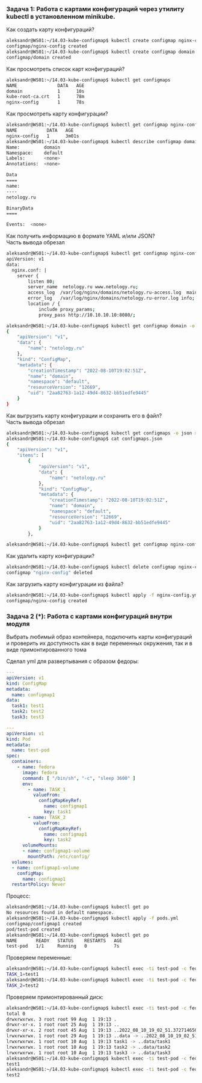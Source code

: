 ### Задача 1: Работа с картами конфигураций через утилиту kubectl в установленном minikube. 

Как создать карту конфигураций?  
```bash
aleksandr@WS01:~/14.03-kube-configmap$ kubectl create configmap nginx-config --from-file=nginx.conf
configmap/nginx-config created
aleksandr@WS01:~/14.03-kube-configmap$ kubectl create configmap domain --from-literal=name=netology.ru
configmap/domain created
```

Как просмотреть список карт конфигураций?  
```bash
aleksandr@WS01:~/14.03-kube-configmap$ kubectl get configmaps
NAME               DATA   AGE
domain             1      10s
kube-root-ca.crt   1      78m
nginx-config       1      78s
```

Как просмотреть карту конфигурации?  
```bash
aleksandr@WS01:~/14.03-kube-configmap$ kubectl get configmap nginx-config
NAME           DATA   AGE
nginx-config   1      3m01s
aleksandr@WS01:~/14.03-kube-configmap$ kubectl describe configmap domain       
Name:         domain
Namespace:    default
Labels:       <none>
Annotations:  <none>

Data
====
name:
----
netology.ru

BinaryData
====

Events:  <none>
```

Как получить информацию в формате YAML и/или JSON?  
Часть вывода обрезал  
```bash
aleksandr@WS01:~/14.03-kube-configmap$ kubectl get configmap nginx-config -o yaml
apiVersion: v1
data:
  nginx.conf: |
    server {
        listen 80;
        server_name  netology.ru www.netology.ru;
        access_log  /var/log/nginx/domains/netology.ru-access.log  main;
        error_log   /var/log/nginx/domains/netology.ru-error.log info;
        location / {
            include proxy_params;
            proxy_pass http://10.10.10.10:8080/;

aleksandr@WS01:~/14.03-kube-configmap$ kubectl get configmap domain -o json
{
    "apiVersion": "v1",
    "data": {
        "name": "netology.ru"
    },
    "kind": "ConfigMap",
    "metadata": {
        "creationTimestamp": "2022-08-10T19:02:51Z",
        "name": "domain",
        "namespace": "default",
        "resourceVersion": "12669",
        "uid": "2aa82763-1a12-49d4-8632-bb51edfe9445"
    }
}
```

Как выгрузить карту конфигурации и сохранить его в файл?  
Часть вывода обрезал  
```bash
aleksandr@WS01:~/14.03-kube-configmap$ kubectl get configmaps -o json > configmaps.json
aleksandr@WS01:~/14.03-kube-configmap$ cat configmaps.json 
{
    "apiVersion": "v1",
    "items": [
        {
            "apiVersion": "v1",
            "data": {
                "name": "netology.ru"
            },
            "kind": "ConfigMap",
            "metadata": {
                "creationTimestamp": "2022-08-10T19:02:51Z",
                "name": "domain",
                "namespace": "default",
                "resourceVersion": "12669",
                "uid": "2aa82763-1a12-49d4-8632-bb51edfe9445"
            }
        },

aleksandr@WS01:~/14.03-kube-configmap$ kubectl get configmap nginx-config -o yaml > nginx-config.yml
```

Как удалить карту конфигурации?  
```bash
aleksandr@WS01:~/14.03-kube-configmap$ kubectl delete configmap nginx-config
configmap "nginx-config" deleted
```

Как загрузить карту конфигурации из файла?  
```bash
aleksandr@WS01:~/14.03-kube-configmap$ kubectl apply -f nginx-config.yml
configmap/nginx-config created
```

### Задача 2 (*): Работа с картами конфигураций внутри модуля  

Выбрать любимый образ контейнера, подключить карты конфигураций и проверить их  доступность как в виде переменных окружения, так и в виде примонтированного тома  

Сделал yml для развертывания с образом федоры:  
```yaml
---
apiVersion: v1
kind: ConfigMap
metadata:
  name: configmap1
data:
  task1: test1
  task2: test2
  task3: test3

---
apiVersion: v1
kind: Pod
metadata:
  name: test-pod
spec:
  containers:
    - name: fedora
      image: fedora
      command: [ "/bin/sh", "-c", "sleep 3600" ]
      env:
        - name: TASK_1
          valueFrom:
            configMapKeyRef:
              name: configmap1
              key: task1
        - name: TASK_2
          valueFrom:
            configMapKeyRef:
              name: configmap1
              key: task2
      volumeMounts:
      - name: configmap1-volume
        mountPath: /etc/config/
  volumes:
  - name: configmap1-volume
    configMap:
      name: configmap1
  restartPolicy: Never
```

Процесс:  
```bash
aleksandr@WS01:~/14.03-kube-configmap$ kubectl get po
No resources found in default namespace.
aleksandr@WS01:~/14.03-kube-configmap$ kubectl apply -f pods.yml
configmap/configmap1 created
pod/test-pod created
aleksandr@WS01:~/14.03-kube-configmap$ kubectl get po
NAME       READY   STATUS    RESTARTS   AGE
test-pod   1/1     Running   0          7s
```

Проверяем переменные:  
```bash
aleksandr@WS01:~/14.03-kube-configmap$ kubectl exec -ti test-pod -c fedora -- env | grep TASK_1
TASK_1=test1
aleksandr@WS01:~/14.03-kube-configmap$ kubectl exec -ti test-pod -c fedora -- env | grep TASK_2
TASK_2=test2
```

Проверяем примонтированный диск:  
```bash
aleksandr@WS01:~/14.03-kube-configmap$ kubectl exec -ti test-pod -c fedora -- ls -al /etc/config
total 0
drwxrwxrwx. 3 root root 99 Aug  1 19:13 .
drwxr-xr-x. 1 root root 25 Aug  1 19:13 ..
drwxr-xr-x. 2 root root 45 Aug  1 19:13 ..2022_08_10_19_02_51.3727146560
lrwxrwxrwx. 1 root root 29 Aug  1 19:13 ..data -> ..2022_08_10_19_02_51.3727146560
lrwxrwxrwx. 1 root root 10 Aug  1 19:13 task1 -> ..data/task1
lrwxrwxrwx. 1 root root 10 Aug  1 19:13 task2 -> ..data/task2
lrwxrwxrwx. 1 root root 10 Aug  1 19:13 task3 -> ..data/task3
aleksandr@WS01:~/14.03-kube-configmap$ kubectl exec -ti test-pod -c fedora -- cat /etc/config/task1
test1
aleksandr@WS01:~/14.03-kube-configmap$ kubectl exec -ti test-pod -c fedora -- cat /etc/config/task2
test2
```
